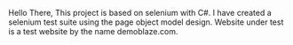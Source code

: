 Hello There,
This project is based on selenium with C#. I have created a selenium test suite using the page object model design. Website under test is a test website by the name demoblaze.com.
